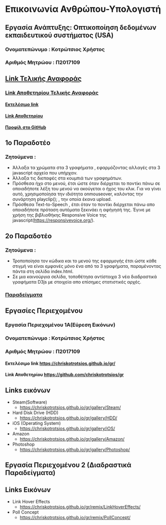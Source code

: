   # Επικοινωνία Ανθρώπου-Υπολογιστή
  ## Εργασία Ανάπτυξης: Οπτικοποίηση δεδομένων εκπαιδευτικού συστήματος (USA)
  ### Ονοματεπώνυμο : Κοτρώτσιος Χρήστος 
  ### Αριθμός Μητρώου : Π2017109
  ## [Link Τελικής Αναφοράς](https://chriskotrotsios.github.io/HCI-Report/)
  ### [Link Αποθετηρίου Τελικής Αναφοράς](https://github.com/chriskotrotsios/HCI-Report)
  #### [Εκτελέσιμο link](https://chriskotrotsios.github.io/D3js-US-educational-attainment/)
  #### [Link Αποθετηρίου](https://github.com/chriskotrotsios/D3js-US-educational-attainment/tree/gh-pages)
  #### [Προφίλ στο GitHub](https://github.com/chriskotrotsios)
  ## 1ο Παραδοτέο
  ### Ζητούμενα :
- Άλλαξα τα χρώματα στα 3 γραφήματα , εφαρμόζοντας αλλαγές στα 3 javascript αρχεία που υπήρχαν.
- Άλλαξα τις διεπαφές στα κουμπιά των γραφημάτων.
- Πρόσθεσα ήχο στο μενού, έτσι ώστε όταν διέρχεται το ποντίκι πάνω σε οποιαδήποτε λέξη του μενού να ακούγεται ο ήχος του κλικ. Για να γίνει αυτό, χρησιμοποίησα την ιδιότητα onmouseover, καλόντας την συνάρτηση playclip(); , την οποία έκανα upload.
- Πρόσθεσα Text-to-Speech , έτσι όταν το ποντίκι διέρχεται πάνω απο οποιαδήποτε πρόταση αυτόματα ξεκινάει η αφήγησή της. Έγινε με χρήση της βιβλιοθήκης Responsive Voice της javascript(https://responsivevoice.org/).
## 2ο Παραδοτέο
### Ζητούμενα : 
- Τροποποίησα τον κώδικα και το μενού της εφαρμογής έτσι ώστε κάθε στιγμή να είναι εμφανές μόνο ένα από τα 3 γραφήματα, παραμένοντας πάντα στη σελίδα index.html.
- Σε μια καινούργια σελίδα, τοποθέτησα αντίστοιχα 3 νέα διαδραστικά γραφήματα D3js με στοιχεία απο επίσημες στατιστικές αρχές.
### [Παραδείγματα](https://chriskotrotsios.github.io/D3js-US-educational-attainment/index2.html) <br/>



## Εργασίες Περιεχομένου 
### Εργασία Περιεχομένου 1Α(Εύρεση Εικόνων)
### Ονοματεπώνυμο : Κοτρώτσιος Χρήστος 
### Αριθμός Μητρώου : Π2017109
#### Εκτελέσιμο link https://chriskotrotsios.github.io/gr/
#### Link Αποθετηρίου https://github.com/chriskotrotsios/gr

## Links εικόνων

- Steam(Software)
  - https://chriskotrotsios.github.io/gr/gallery/Steam/
- Hard Disk Drive (HDD)
  - https://chriskotrotsios.github.io/gr/gallery/HDD/
- iOS (Operating System)
  - https://chriskotrotsios.github.io/gr/gallery/iOS/
- Amazon
  - https://chriskotrotsios.github.io/gr/gallery/Amazon/
- Photoshop
  - https://chriskotrotsios.github.io/gr/gallery/Photoshop/
  
## Εργασία Περιεχομένου 2 (Διαδραστικά Παραδείγματα)
## Links Εικόνων
- Link Hover Effects
  - https://chriskotrotsios.github.io/gr/remix/LinkHoverEffects/
- Poll Concept
  - https://chriskotrotsios.github.io/gr/remix/PollConcept/
